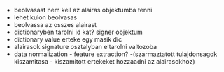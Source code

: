 - beolvasast nem kell az alairas objektumba tenni
- lehet kulon beolvasas
- beolvassa az osszes alairast
- dictionaryben tarolni id kat? signer objektum
- dictionary value erteke egy masik dic
- alairasok signature osztalyban eltarolni valtozoba
- data normalization - feature extraction? -(szarmaztatott tulajdonsagok kiszamitasa - kiszamitott ertekeket hozzaadni az alairasokhoz)